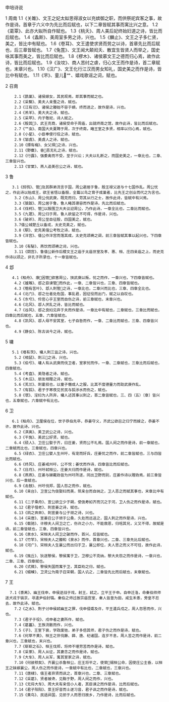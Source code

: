<!-- { "loadSidebar": true } -->
申培诗说

1 周南
      1.1《关雎》、文王之妃太姒思得淑女以充嫔御之职，而供祭祀宾客之事，故作是诗。首章于六义中为先比而后赋也，以下二章皆赋其事而寓比兴之意。 
        1.2《葛覃》、此亦大姒所自作赋也。 
        1.3《桃夭》、周人美后妃终始妇道之诗，皆比而后赋也。 
        1.4《螽斯》、美周室多男之诗，兴也。 
        1.5《麟止》、文王之子多仁贤，美之，皆比中有赋也。 
        1.6《卷耳》、文王遣使求贤而劳之以诗，首章先比而后赋也，后三章皆赋也。 
        1.7《兔罝》、文王闻大颠闳夭、散宜生皆贤人而举之，国史咏其事而美之，皆比而后赋也。 
        1.8《樛木》、诸侯慕文王之德而归心焉，故作此诗，皆比而后赋也。 
        1.9《汝坟》、商人苦纣之虐，归心文王而作是诗，首二章赋也，末章兴也。 
        1.10《汉广》、文王化行江汉而男女知礼，国史美之而作是诗，皆比中有赋也。 
        1.11《芣》、童儿艹、嬉戏歌谣之词，赋也。

2 召南

        2.1《鹊巢》、诸侯嫁女，其民观焉，即其事而赋之也。 
        2.2《采蘩》、美夫人亲蚕之诗，赋也。 
        2.3《江有汜》、诸侯之媵始不容于嫡，终而进之，故作是诗，兴也。 
        2.4《羔羊》、美大夫之诗，赋也。 
        2.5《采苹》、内子敬祀，诗人赋之。 
        2.6《殷其》、武王克商，诸侯受命于周庙，出就终南之馆，故作此诗，皆比而后赋也。 
        2.7《艹虫》、南国大夫夏聘于周，次于终南，睹王室之多贤，相率以归心焉，赋也。 
        2.8《小星》、小臣奉使行役之诗，赋也。 
        2.9《邹虞》、美虞人之诗，赋也。 
        2.10《摽有梅》、女父择之诗，兴也。 
        2.11《野麋》、昏恶无礼之诗，赋也。 
        2.12《行露》、强委禽而不受，至于兴讼；大夫以礼断之，而国史美之，一章比也，二章、三章皆兴也。 
        2.13《甘棠》、燕人追美召公之诗，赋也。
3 鲁

       3.1《鸱鸮》、管及其群弟流言于国，周公避居于鲁，殷王禄父遂与十七国作乱。周公忧之，作此诗以贻成王，欲王省悟以备殷，全篇以鸟之育子成巢者，比先王之创业而代之为言也。 
        3.2《东山》、周公伐武庚，既克而归，劳其从行之士，故作此诗，皆赋中有兴焉。 
        3.3《狼跋》、周公居于鲁，鲁人睹其德容而作是诗，先比而后赋也。 
        3.4《伐柯》、管以殷围卫大夫议迎周公，乃作此诗，一章全比也，二章比而赋也。 
        3.5《九罭》、周公归于周，鲁人欲留之不可得，作是诗，兴也。 
        3.6《破斧》、周公至自征殷，四国美之，赋也。 
        3.7僖公城楚丘以备戎，太史克美之，赋也。 
        3.8《駉》、史克美僖公考牧之诗，赋也。 
        3.9《泮宫》、僖公作泮宫而落其成，太史克颂祷之调，前三章皆赋其事以起兴也，下四章皆赋也。 
        3.10《有駜》、燕饮而颂祷之词，兴也。 
        3.11《閟宫》、鲁僖公新作后稷文王之庙于太庙世室及孝、惠、桓、庄四亲庙之上，而史克作诗以颂之，非孔子所录也，十一章皆赋也。
4 邶

       4.1《柏舟》、康因管欲害周公，挟武庚以叛，忧之而作，一章兴也，下四章皆赋也。 
        4.2《雄雉》、邶之臣谏管而作此，一章、二章皆兴也，三章、四章皆赋也。 
        4.3《匏有苦叶》、邶人刺管之诗，一章比也，二章兴而比也，三章、四章全比也。 
        4.4《北门》、邶之仕者处危国，事乱君，因征役而出门，赋之以自叹也。 
        4.5《东兮》、伶官心乎王室而自伤之诗，前三章赋也，末章兴也。 
        4.6《北风》、邶人厌乱之诗，皆比而赋也。 
        4.7《谷风》、邶之良妇见弃于夫而作是诗，一章比中有赋也，二章赋也，三章比而赋也，四章比而后赋也，五章、六章皆赋也。 
        4.8《凯风》、邶人母不安其室，七子自咎而作，一章、二章比而赋也，三章、四章皆兴也。 
        4.9《静女》、陈古讽今之诗，赋也。
5 墉

       5.1《墙有茨》、墉人刺三监之诗，兴也。 
        5.2《相鼠》、刺三之诗，兴也。 
        5.3《伯兮》、墉人有从武庚而伐卫者，室家忧而作，一章、二章赋也，三章比而后赋也，四章赋也。 
        5.4《考盘》、美隐者之诗，赋也。 
        5.5《木瓜》、朋友相赠之诗，赋也。 
        5.6《芄兰》、刺霍叔也，以童子僭成人之服，比其不度德量力而助武庚作乱。 
        5.7《有狐》、君子于寒夜见贫民与狐涉水而伤之，赋也。 
        5.8《氓》、淫妇为人所弃，墉人述其事以刺之，首二章皆赋也，三、四（五）〔章〕皆兴也，五章赋也，六章赋中有比也。
6 卫

       6.1《柏舟》、卫厘侯在位，世子恭伯先卒，恭姜守义，齐武公欲召之归宁而嫁之，恭姜不许，故作此诗，兴也。 
        6.2《淇奥》、美卫武公之诗，兴也。 
        6.3《干旄》、美武公好贤，赋也。 
        6.4《硕人》、卫庄公娶于齐，曰庄姜，贤而公不礼焉。国人闵之而作是诗，前一章赋也，二章赋而比也，三章赋也，四章兴也。 
        6.5《绿衣》、卫庄公嬖人生州吁，有宠而好兵，庄姜忧之而作，前二章皆赋也，三与四皆比而赋也。 
        6.6《终风》、庄姜戒州吁，公不悦；姜忧而作诗，四章皆比而后赋也。 
        6.7《日月》、州吁弒桓公，庄姜大归而作是诗，赋也。 
        6.8《燕燕》、庄姜与娣戴妫皆为州吁所逐，同出卫野而别，庄姜作诗以赠妫焉，前三章皆兴也，后一章赋也。 
        6.9《击鼓》、州吁伐郑，国人怨之而作，赋也。 
        6.10《亲台》、卫宣公为伋娶妇而美，筑亲台而自纳之，卫人恶之而赋其事也，末章比中有赋也。 
        6.11《二子乘舟》、宣公欲立少子朔，使伋寿如齐而沉之于河，卫人伤之而作是诗，赋也。 
        6.12《君子偕老》、刺宣姜之诗，赋也。 
        6.13《鹑之奔奔》、刺宣姜与公子顽之诗，兴也。 
        6.14《采唐》、宣姜召公子顽于公桑，久处而远送之，国人刺之而作是诗，兴也。 
        6.15《载驰》、许穆夫人闵卫之亡，伤许之小力，不能救恩，归唁其兄，义又不得，故赋是诗，前二章皆赋也，三章、四章皆兴也。 
        6.16《泉水》、宋桓夫人闵卫之破而作，首兴，后皆赋也。 
        6.17《竹竿》、宋桓夫人之媵和《泉水》而作，首章兴也，二章、三章先比后赋也。 
        6.18《河广》、宋桓夫人生襄公而出归于卫，襄公即位，夫人思之而义不可往，故作此诗，赋也。 
        6.19《旄丘》、狄逐黎侯，黎侯寓于卫，卫穆公不克纳，黎大夫怨之而作是诗，一章兴也，二章、三章、四章赋也。 
        6.20《式微》、黎侯失国而寓于卫，其臣劝之归，赋也。 
        6.21《蝃蝀》、卫灵公为南子召宋朝，国人讥之，二章皆先比而后赋也，末章赋也。
7 王

      7.1《黍离》、幽王伐申，申侯逆战于戏，射王，弒之。立平王于申。自申迁洛，命秦伯帅师逐犬戎于镐京，寻遣尹伯封犒。秦伯之师过故宗庙宫室，秦人皆垦为田，咸生禾黍，旁皇不忍去，故作此诗，赋也。 
        7.2《之水》、荆子讨申侯弒幽王之罪，伐申侵甫及许，平王遣兵戍之，周人怨思而作，兴也。 
        7.3《君子于役》、戍申者之妻所作，赋也。 
        7.4《葛藟》、王族流散而作，兴也。 
        7.5《子》、王室下衰，学政废弛，弟子多倍其师，君子伤之而作是诗，赋也。 
        7.6《何草不黄》、桓王之世伐藤、薛、唐、杞诸国，连岁不息，周人苦之而作是诗，前二章兴也，三章赋也，末兴也。 
        7.7《崭崭之石》、桓王伐郑，将帅不堪劳苦而作是诗，赋也。 
        7.8《采菉》、周人从征，其妻念之而作是诗，赋也。 
        7.9《大车》、周人从军，寓其室家之诗，赋也。 
        7.10《何彼秾矣》、齐襄公杀鲁桓公，庄王将平之，使荣锡桓公命，因使庄公主昏，以桓王之妹嫁襄公，周人伤之而作是诗，一章赋中有比也，二章赋也，三章兴也。 
        7.11《唐棣》、僖王者弃贤而讽之，首章兴也，二章、三章赋也。 
        7.12《采葛》、贤者被谗，见黜于野，周人闵之而作，兴也。 
        7.13《无将大车》、周大夫有亲信小人者，其臣谏之而作是诗，比而后赋也。 
        7.14《君子阳阳》、景王好音而士遂习音，君子讽之而作是诗，赋也。 
        7.15《黄鸟》、民适异国，见拒于人而思归故乡，乃作是诗，比而后赋也。 
